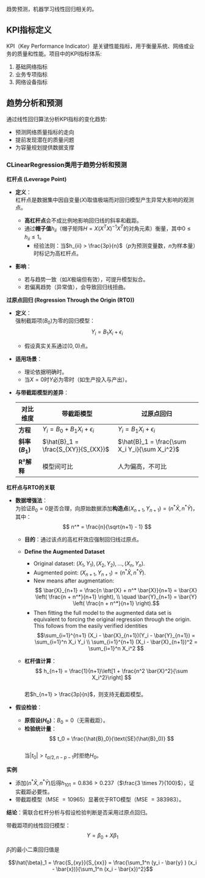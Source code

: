趋势预测，机器学习线性回归相关的。

## KPI指标定义
KPI（Key Performance Indicator）是关键性能指标，用于衡量系统、网络或业务的质量和性能。项目中的KPI指标体系:
1. 基础网络指标     
2. 业务专项指标         
3. 网络设备指标                  

## 趋势分析和预测

通过线性回归算法分析KPI指标的变化趋势:    
* 预测网络质量指标的走向
* 提前发现潜在的质量问题
* 为容量规划提供数据支撑

### CLinearRegression类用于趋势分析和预测

**杠杆点 (Leverage Point)**  
- **定义**：  
  杠杆点是数据集中因自变量($X$)取值极端而对回归模型产生异常大影响的观测点。  
  - **高杠杆点**会不成比例地影响回归线的斜率和截距。  
  - 通过**帽子值**$h_{ii}$（帽子矩阵$H = X(X^TX)^{-1}X^T$的对角元素）衡量，其中$0 \leq h_{ii} \leq 1$。  
    - 经验法则：当$h_{ii} > \frac{3p}{n}$（$p$为预测变量数，$n$为样本量）时标记为高杠杆点。  

- **影响**：  
  - 若与趋势一致（如$X$极端但有效），可提升模型拟合。  
  - 若偏离趋势（异常值），会导致回归线扭曲。  

**过原点回归 (Regression Through the Origin (RTO))**  
- **定义**：  
  强制截距项($B_0$)为零的回归模型：  
  $$  
  Y_i = B_1 X_i + \epsilon_i  
  $$  
  - 假设真实关系通过$(0,0)$点。  

- **适用场景**：  
  - 理论依据明确时。  
  - 当$X=0$时$Y$必为零时（如生产投入与产出）。  

- **与带截距模型的差异**：  

  | **对比维度**       | **带截距模型**               | **过原点回归**               |  
  |--------------------|-----------------------------|-----------------------------|  
  | **方程**           | $Y_i = B_0 + B_1 X_i + \epsilon_i$ | $Y_i = B_1 X_i + \epsilon_i$ |  
  | **斜率($B_1$)**    | $\hat{B}_1 = \frac{S_{XY}}{S_{XX}}$ | $\hat{B}_1 = \frac{\sum X_i Y_i}{\sum X_i^2}$ |  
  | **R²解释**         | 模型间可比                   | 人为偏高，不可比             |  

**杠杆点与RTO的关联**  
- **数据增强法**：  
  为验证$B_0=0$是否合理，向原始数据添加**构造点**$(X_{n+1}, Y_{n+1}) = (n^*\bar{X}, n^*\bar{Y})$，其中：  
  $$  
  n^* = \frac{n}{\sqrt{n+1} - 1}  
  $$  
  - **目的**：通过该点的高杠杆效应强制回归线过原点。
  - **Define the Augmented Dataset**
    - Original dataset: $(X_1, Y_1), (X_2, Y_2), \dots, (X_n, Y_n)$.  
    - Augmented point: $(X_{n+1}, Y_{n+1}) = (n^* \bar{X}, n^* \bar{Y})$.  
    - New means after augmentation:  $$
  \bar{X}_{n+1} = \frac{n \bar{X} + n^* \bar{X}}{n+1} = \bar{X} \left( \frac{n + n^*}{n+1} \right), \\
  \quad \bar{Y}_{n+1} = \bar{Y} \left( \frac{n + n^*}{n+1} \right).$$
    - Then fitting the full model to the augmented data set is equivalent to forcing the original regression through the origin. This follows from the easily verified identities $$\sum_{i=1}^{n+1} (X_i - \bar{X}_{n+1})(Y_i - \bar{Y}_{n+1}) = \sum_{i=1}^n X_i Y_i \\
    \sum_{i=1}^{n+1} (X_i - \bar{X}_{n+1})^2 = \sum_{i=1}^n X_i^2 $$

  
  - **杠杆值计算**：  
    $$  
    h_{n+1} = \frac{1}{n+1}\left[1 + \frac{n^2 \bar{X}^2}{\sum X_i^2}\right]  
    $$  
    若$h_{n+1} > \frac{3p}{n}$，则支持无截距模型。  

- **假设检验**：  
  - **原假设($H_0$)**：$B_0 = 0$（无需截距）。  
  - **检验统计量**：  
    $$  
    t_0 = \frac{\hat{B}_0}{\text{SE}(\hat{B}_0)}  
    $$  
    当$|t_0| > t_{\alpha/2, n-p-1}$时拒绝$H_0$。  


**实例**       
- 添加$(n^*\bar{X}, n^*\bar{Y})$后得$h_{101} = 0.836 > 0.237$（$\frac{3 \times 7}{100}$），证实截距必要性。  
- 带截距模型（MSE $= 10965$）显著优于RTO模型（MSE $= 383983$）。  

**结论**：需联合杠杆分析与假设检验判断是否采用过原点回归。  

带截距项的线性回归模型：  
$$  
Y = \beta_0 + X\beta_1  
$$

$\hat{\beta}_1$的最小二乘回归值是

$$\hat{\beta}_1 = \frac{S_{xy}}{S_{xx}} = \frac{\sum_1^n (y_i - \bar{y} ) (x_i - \bar{x})}{\sum_1^n (x_i - \bar{x})^2}$$